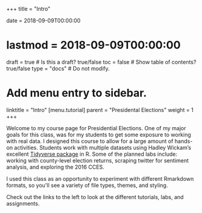 +++
title = "Intro"

date = 2018-09-09T00:00:00
# lastmod = 2018-09-09T00:00:00

draft = true  # Is this a draft? true/false
toc = false  # Show table of contents? true/false
type = "docs"  # Do not modify.

# Add menu entry to sidebar.
linktitle = "Intro"
[menu.tutorial]
  parent = "Presidental Elections"
  weight = 1
+++

Welcome to my course page for Presidential Elections. One of my major goals for this class, was for my students to get some exposure to working with real data. I designed this course to allow for a large amount of hands-on activities. Students work with multiple datasets using Hadley Wickam’s excellent [Tidyverse package](https://www.tidyverse.org/) in R. Some of the planned labs include: working with county-level election returns, scraping twitter for sentiment analysis, and exploring the 2016 CCES.

I used this class as an opportunity to experiment with different Rmarkdown formats, so you'll see a variety of file types, themes, and styling.

Check out the links to the left to look at the different tutorials, labs, and assignments.

